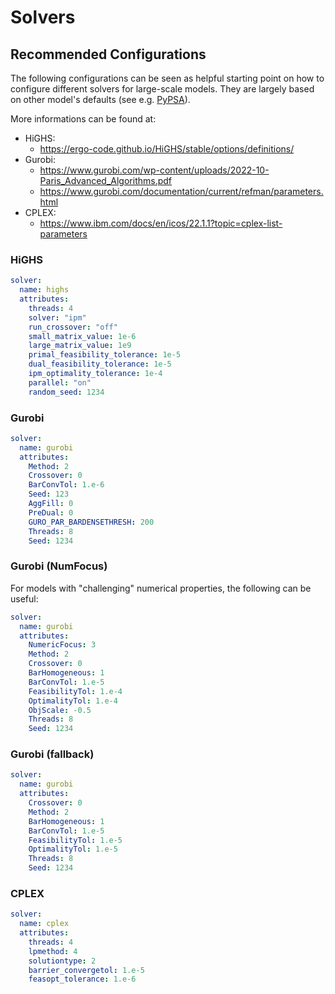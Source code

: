 # Solvers

## Recommended Configurations

The following configurations can be seen as helpful starting point on how to configure different solvers for large-scale
models. They are largely based on other model's defaults (see e.g.
[PyPSA](https://github.com/PyPSA/pypsa-eur-sec/blob/master/config.default.yaml)).

More informations can be found at:

- HiGHS:
    - https://ergo-code.github.io/HiGHS/stable/options/definitions/
- Gurobi:
    - https://www.gurobi.com/wp-content/uploads/2022-10-Paris_Advanced_Algorithms.pdf
    - https://www.gurobi.com/documentation/current/refman/parameters.html
- CPLEX:
    - https://www.ibm.com/docs/en/icos/22.1.1?topic=cplex-list-parameters

### HiGHS

```yaml
solver:
  name: highs
  attributes:
    threads: 4
    solver: "ipm"
    run_crossover: "off"
    small_matrix_value: 1e-6
    large_matrix_value: 1e9
    primal_feasibility_tolerance: 1e-5
    dual_feasibility_tolerance: 1e-5
    ipm_optimality_tolerance: 1e-4
    parallel: "on"
    random_seed: 1234
```

### Gurobi

```yaml
solver:
  name: gurobi
  attributes:
    Method: 2
    Crossover: 0
    BarConvTol: 1.e-6
    Seed: 123
    AggFill: 0
    PreDual: 0
    GURO_PAR_BARDENSETHRESH: 200
    Threads: 8
    Seed: 1234
```

### Gurobi (NumFocus)

For models with "challenging" numerical properties, the following can be useful:

```yaml
solver:
  name: gurobi
  attributes:
    NumericFocus: 3
    Method: 2
    Crossover: 0
    BarHomogeneous: 1
    BarConvTol: 1.e-5
    FeasibilityTol: 1.e-4
    OptimalityTol: 1.e-4
    ObjScale: -0.5
    Threads: 8
    Seed: 1234
```

### Gurobi (fallback)

```yaml
solver:
  name: gurobi
  attributes:
    Crossover: 0
    Method: 2
    BarHomogeneous: 1
    BarConvTol: 1.e-5
    FeasibilityTol: 1.e-5
    OptimalityTol: 1.e-5
    Threads: 8
    Seed: 1234
```

### CPLEX

```yaml
solver:
  name: cplex
  attributes:
    threads: 4
    lpmethod: 4
    solutiontype: 2
    barrier_convergetol: 1.e-5
    feasopt_tolerance: 1.e-6
```
